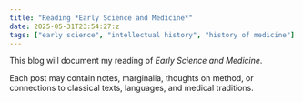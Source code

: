 ```yaml
---
title: "Reading *Early Science and Medicine*"
date: 2025-05-31T23:54:27:z
tags: ["early science", "intellectual history", "history of medicine"]
---
```


This blog will document my reading of *Early Science and Medicine*.

Each post may contain notes, marginalia, thoughts on method, or connections to classical texts, languages, and medical traditions.
